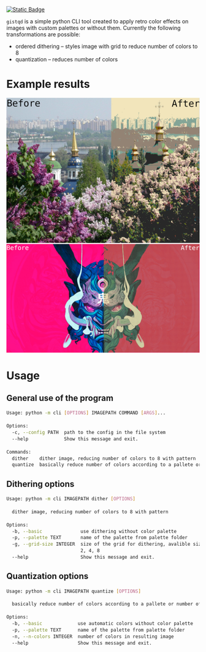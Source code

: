 [![Static Badge](https://img.shields.io/badge/pip-gistqd-blue)](https://pypi.org/project/gistqd/)

`gistqd` is a simple python CLI tool created to apply retro color effects on images with custom palettes or without them. Currently the following transformations are possible:

- ordered dithering – styles image with grid to reduce number of colors to 8
- quantization – reduces number of colors

# Example results

![quatize](https://raw.githubusercontent.com/gigsoll/image-processor/refs/heads/main/images/kyiv_poster.jpg)
![dithering](https://raw.githubusercontent.com/gigsoll/image-processor/refs/heads/main/images/dragon_poster.jpg)

# Usage

## General use of the program

```sh
Usage: python -m cli [OPTIONS] IMAGEPATH COMMAND [ARGS]...

Options:
  -c, --config PATH  path to the config in the file system
  --help             Show this message and exit.

Commands:
  dither    dither image, reducing number of colors to 8 with pattern
  quantize  basically reduce number of colors according to a pallete or...
```

## Dithering options

```sh
Usage: python -m cli IMAGEPATH dither [OPTIONS]

  dither image, reducing number of colors to 8 with pattern

Options:
  -b, --basic              use dithering without color palette
  -p, --palette TEXT       name of the palette from palette folder
  -g, --grid-size INTEGER  size of the grid for dithering, avalible sizes are:
                           2, 4, 8
  --help                   Show this message and exit.
```

## Quantization options

```sh
Usage: python -m cli IMAGEPATH quantize [OPTIONS]

  basically reduce number of colors according to a pallete or number of colors

Options:
  -b, --basic             use automatic colors without color palette
  -p, --palette TEXT      name of the palette from palette folder
  -n, --n-colors INTEGER  number of colors in resulting image
  --help                  Show this message and exit.
```
